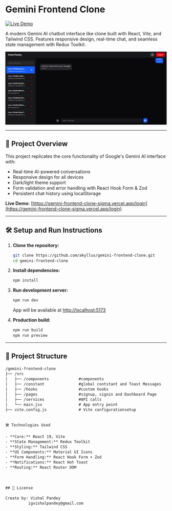 # Gemini Frontend Clone

[![Live Demo](https://img.shields.io/badge/demo-live-brightgreen)](https://gemini-frontend-clone-sigma.vercel.app/login)

A modern Gemini AI chatbot interface like clone built with React, Vite, and Tailwind CSS. Features responsive design, real-time chat, and seamless state management with Redux Toolkit.

![Chat Interface](./demo.png)

---

## 🚀 Project Overview

This project replicates the core functionality of Google's Gemini AI interface with:

- Real-time AI-powered conversations
- Responsive design for all devices
- Dark/light theme support
- Form validation and error handling with React Hook Form & Zod
- Persistent chat history using localStorage

**Live Demo:** [https://gemini-frontend-clone-sigma.vercel.app/login](https://gemini-frontend-clone-sigma.vercel.app/login)  

---

## 🛠️ Setup and Run Instructions

1. **Clone the repository:**
   ```bash
   git clone https://github.com/akyllus/gemini-frontend-clone.git
   cd gemini-frontend-clone
   ```

2. **Install dependencies:**
   ```bash
   npm install
   ```

3. **Run development server:**
   ```bash
   npm run dev
   ```
   App will be available at [http://localhost:5173](http://localhost:5173)

5. **Production build:**
   ```bash
   npm run build
   npm run preview
   ```

---

## 📁 Project Structure

```
/gemini-frontend-clone
├── /src
│   ├── /components             #components
│   ├── /constant               #global contstant and Toast Messages
│   ├── /hooks                  #custom hooks
│   ├── /pages                  #signup, signin and Dashboard Page
│   ├── /services               #API calls
│   └── main.jsx                # App entry point
├── vite.config.js              # Vite configurationsetup


🛠️ Technologies Used

- **Core:** React 19, Vite
- **State Management:** Redux Toolkit
- **Styling:** Tailwind CSS 
- **UI Components:** Material UI Icons
- **Form Handling:** React Hook Form + Zod
- **Notifications:** React Hot Toast
- **Routing:** React Router DOM



## 📜 License

Create by: Vishal Pandey 
          igvishalpandey@gmail.com
